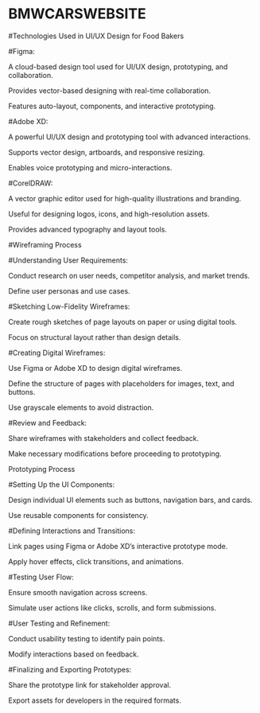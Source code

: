 # BMWCARSWEBSITE
#Technologies Used in UI/UX Design for Food Bakers

#Figma:

A cloud-based design tool used for UI/UX design, prototyping, and collaboration.

Provides vector-based designing with real-time collaboration.

Features auto-layout, components, and interactive prototyping.

#Adobe XD:

A powerful UI/UX design and prototyping tool with advanced interactions.

Supports vector design, artboards, and responsive resizing.

Enables voice prototyping and micro-interactions.

#CorelDRAW:

A vector graphic editor used for high-quality illustrations and branding.

Useful for designing logos, icons, and high-resolution assets.

Provides advanced typography and layout tools.

#Wireframing Process

#Understanding User Requirements:

Conduct research on user needs, competitor analysis, and market trends.

Define user personas and use cases.

#Sketching Low-Fidelity Wireframes:

Create rough sketches of page layouts on paper or using digital tools.

Focus on structural layout rather than design details.

#Creating Digital Wireframes:

Use Figma or Adobe XD to design digital wireframes.

Define the structure of pages with placeholders for images, text, and buttons.

Use grayscale elements to avoid distraction.

#Review and Feedback:

Share wireframes with stakeholders and collect feedback.

Make necessary modifications before proceeding to prototyping.

Prototyping Process

#Setting Up the UI Components:

Design individual UI elements such as buttons, navigation bars, and cards.

Use reusable components for consistency.

#Defining Interactions and Transitions:

Link pages using Figma or Adobe XD’s interactive prototype mode.

Apply hover effects, click transitions, and animations.

#Testing User Flow:

Ensure smooth navigation across screens.

Simulate user actions like clicks, scrolls, and form submissions.

#User Testing and Refinement:

Conduct usability testing to identify pain points.

Modify interactions based on feedback.

#Finalizing and Exporting Prototypes:

Share the prototype link for stakeholder approval.

Export assets for developers in the required formats.
